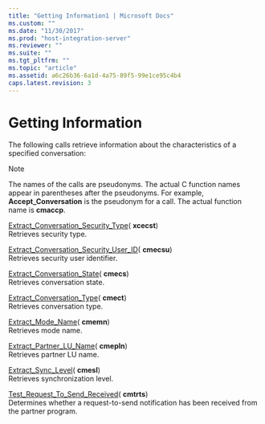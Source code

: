 ```yaml
---
title: "Getting Information1 | Microsoft Docs"
ms.custom: ""
ms.date: "11/30/2017"
ms.prod: "host-integration-server"
ms.reviewer: ""
ms.suite: ""
ms.tgt_pltfrm: ""
ms.topic: "article"
ms.assetid: a6c26b36-6a1d-4a75-89f5-99e1ce95c4b4
caps.latest.revision: 3
---
```

# Getting Information
The following calls retrieve information about the characteristics of a specified conversation:  
  
> [!NOTE]
>  The names of the calls are pseudonyms. The actual C function names appear in parentheses after the pseudonyms. For example, **Accept_Conversation** is the pseudonym for a call. The actual function name is **cmaccp**.  
  
 [Extract_Conversation_Security_Type](../HIS2010/extract-conversation-security-type-cpi-c-1.md)( **xcecst**)  
 Retrieves security type.  
  
 [Extract_Conversation_Security_User_ID](../HIS2010/extract-conversation-security-user-id-cpi-c-2.md)( **cmecsu**)  
 Retrieves security user identifier.  
  
 [Extract_Conversation_State](../HIS2010/extract-conversation-state-cpi-c-1.md)( **cmecs**)  
 Retrieves conversation state.  
  
 [Extract_Conversation_Type](../HIS2010/extract-conversation-type-cpi-c-1.md)( **cmect**)  
 Retrieves conversation type.  
  
 [Extract_Mode_Name](../HIS2010/extract-mode-name-cpi-c-2.md)( **cmemn**)  
 Retrieves mode name.  
  
 [Extract_Partner_LU_Name](../HIS2010/extract-partner-lu-name-cpi-c-2.md)( **cmepln**)  
 Retrieves partner LU name.  
  
 [Extract_Sync_Level](../HIS2010/extract-sync-level-cpi-c-2.md)( **cmesl**)  
 Retrieves synchronization level.  
  
 [Test_Request_To_Send_Received](../HIS2010/test-request-to-send-received-cpi-c-2.md)( **cmtrts**)  
 Determines whether a request-to-send notification has been received from the partner program.